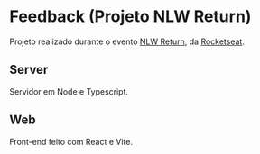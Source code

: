 # Feedback (Projeto NLW Return)

Projeto realizado durante o evento [NLW Return](https://lp.rocketseat.com.br/nlw-return), da [Rocketseat](https://www.rocketseat.com.br/).

## Server
Servidor em Node e Typescript.

## Web
Front-end feito com React e Vite.